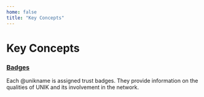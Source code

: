 ```yaml
---
home: false
title: "Key Concepts"
---
```


# Key Concepts

### [Badges](/uns-network-key-concepts/unik-badge)

Each @unikname is assigned trust badges. They provide information on the qualities of UNIK and its involvement in the network.

